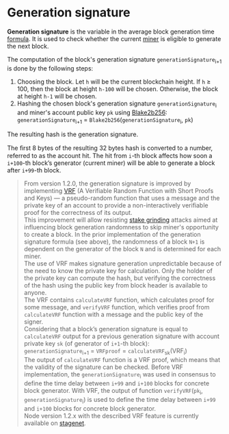 # Generation signature

**Generation signature** is the variable in the average block generation time [formula](/blockchain/waves-protocol/fair-pos.md). It is used to check whether the current [miner](/blockchain/mining/miner.md) is eligible to generate the next block.

The computation of the block's generation signature `generationSignature`<sub>i+1</sub> is done by the following steps:

1. Choosing the block. Let `h` will be the current blockchain height. If `h` ≥ 100, then the block at height `h-100` will be chosen. Otherwise, the block at height `h-1` will be chosen.
2. Hashing the chosen block's generation signature `generationSignature`<sub>i</sub> and miner's account public key `pk` using [Blake2b256](https%3A//en.wikipedia.org/wiki/BLAKE_%28hash_function%29):
`generationSignature`<sub>i+1</sub> = `Blake2b256`(`generationSignature`<sub>i</sub>, `pk`)

The resulting hash is the generation signature.

The ﬁrst 8 bytes of the resulting 32 bytes hash is converted to a number, referred to as the account hit. The hit from `i`-th block affects how soon a `i+100`-th block’s generator (current miner) will be able to generate a block after `i+99`-th block.

> From version 1.2.0, the generation signature is improved by implementing [VRF](https://tools.ietf.org/html/draft-irtf-cfrg-vrf-04) (A Verifiable Random Function with Short Proofs and Keys) — a pseudo-random function that uses a message and the private key of an account to provide a non-interactively verifiable proof for the correctness of its output.<br>
This improvement will allow resisting [stake grinding](https://github.com/ethereum/wiki/wiki/Proof-of-Stake-FAQ#how-does-validator-selection-work-and-what-is-stake-grinding) attacks aimed at influencing block generation randomness to skip miner's opportunity to create a block. In the prior implementation of the generation signature formula (see above), the randomness of a block `N+1` is dependent on the generator of the block `N` and is determined for each miner.<br>
The use of VRF makes signature generation unpredictable because of the need to know the private key for calculation. Only the holder of the private key can compute the hash, but verifying the correctness of the hash using the public key from block header is available to anyone.<br>
The VRF contains `calculateVRF` function, which calculates proof for some message, and `verifyVRF` function, which verifies proof from `calculateVRF` function with a message and the public key of the signer.<br>
Considering that a block’s generation signature is equal to `calculateVRF` output for a previous generation signature with account private key `sk` (of generator of `i+1`-th block):<br>
`generationSignature`<sub>i+1</sub> = `VRFproof` = `calculateVRF`<sub>sk</sub>(VRF<sub>i</sub>)<br>
The output of `calculateVRF` function is a VRF proof, which means that the validity of the signature can be checked.
Before VRF implementation, the `generationSignature`<sub>i</sub> was used in consensus to define the time delay between `i+99` and `i+100` blocks for concrete block generator. With VRF, the output of function `verifyVRF`(`pk`<sub>i</sub>, `generationSignature`<sub>i</sub>) is used to define the time delay between `i+99` and `i+100` blocks for concrete block generator.<br>Node version 1.2.x with the described VRF feature is currently available on [stagenet](/blockchain/blockchain-network/stage-network.md).
